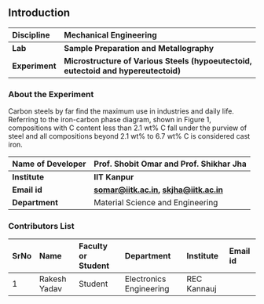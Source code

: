 ## Introduction


<b>Discipline | <b>Mechanical Engineering
:--|:--|
<b> Lab | <b> Sample Preparation and Metallography
<b> Experiment|     <b> Microstructure of Various Steels (hypoeutectoid, eutectoid and hypereutectoid)

### About the Experiment 

Carbon steels by far find the maximum use in industries and daily life. Referring to the iron-carbon phase diagram, shown in Figure 1, 
compositions with C content less than 2.1 wt% C fall under the purview of steel and all compositions beyond 2.1 wt% to 6.7 wt% C is considered cast iron. 

<b>Name of Developer | <b> Prof. Shobit Omar and Prof. Shikhar Jha
:--|:--|
<b> Institute | <b> IIT Kanpur 
<b> Email id|     <b>  somar@iitk.ac.in, skjha@iitk.ac.in
<b> Department |  Material Science and Engineering

### Contributors List

SrNo | Name | Faculty or Student | Department| Institute | Email id
:--|:--|:--|:--|:--|:--|
1 | Rakesh Yadav | Student | Electronics Engineering | REC Kannauj |
